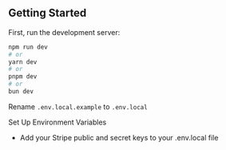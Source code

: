 ## Getting Started

First, run the development server:

```bash
npm run dev
# or
yarn dev
# or
pnpm dev
# or
bun dev
```

Rename `.env.local.example` to `.env.local`

Set Up Environment Variables
- Add your Stripe public and secret keys to your .env.local file

